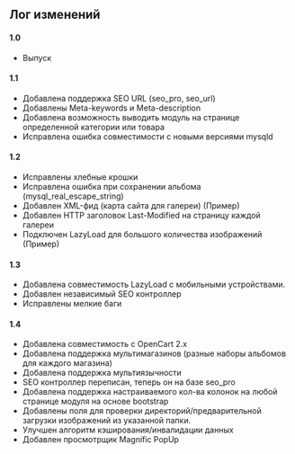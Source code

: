 ## Лог изменений

#### 1.0

* Выпуск

#### 1.1

* Добавлена поддержка SEO URL (seo_pro, seo_url)
* Добавлены Meta-keywords и Meta-description
* Добавлена возможность выводить модуль на странице определенной категории или товара
* Исправлена ошибка совместимости с новыми версиями mysqld

#### 1.2

* Исправлены хлебные крошки
* Исправлена ошибка при сохранении альбома (mysql_real_escape_string)
* Добавлен XML-фид (карта сайта для галереи) (Пример)
* Добавлен HTTP заголовок Last-Modified на страницу каждой галереи
* Подключен LazyLoad для большого количества изображений (Пример)

#### 1.3

* Добавлена совместимость LazyLoad с мобильными устройствами.
* Добавлен независимый SEO контроллер
* Исправлены мелкие баги

#### 1.4

* Добавлена совместимость с OpenCart 2.x
* Добавлена поддержка мультимагазинов (разные наборы альбомов для каждого магазина)
* Добавлена поддержка мультиязычности
* SEO контроллер переписан, теперь он на базе seo_pro
* Добавлена поддержка настраиваемого кол-ва колонок на любой странице модуля на основе bootstrap
* Добавлены поля для проверки директорий/предварительной загрузки изображений из указанной папки.
* Улучшен алгоритм кэширования/инвалидации данных
* Добавлен просмотрщик Magnific PopUp

